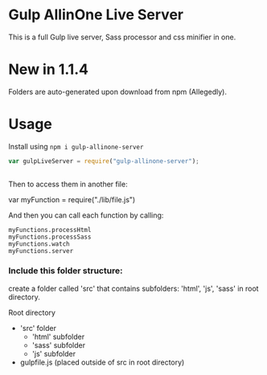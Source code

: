 # Gulp AllinOne Live Server
This is a full Gulp live server, Sass processor and css minifier in one.
 
# New in 1.1.4
Folders are auto-generated upon download from npm (Allegedly).

# Usage
Install using `npm i gulp-allinone-server`
 
```javascript
var gulpLiveServer = require("gulp-allinone-server");
 
```

Then to access them in another file:

var myFunction = require("./lib/file.js")

And then you can call each function by calling:

```
myFunctions.processHtml
myFunctions.processSass
myFunctions.watch
myFunctions.server
```

### Include this folder structure:
create a folder called 'src' that contains subfolders: 'html', 'js', 'sass' in root directory.

Root directory
 - 'src' folder
   - 'html' subfolder
   - 'sass' subfolder
   - 'js' subfolder
 - gulpfile.js (placed outside of src in root directory)

